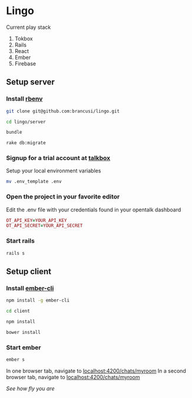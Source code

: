 # Lingo

Current play stack

1. Tokbox
1. Rails
1. React
1. Ember
1. Firebase

## Setup server

### Install [rbenv](https://github.com/sstephenson/rbenv)

```bash
git clone git@github.com:brancusi/lingo.git

cd lingo/server

bundle

rake db:migrate
```

### Signup for a trial account at [talkbox](http://tokbox.com)

Setup your local environment variables
```bash
mv .env_template .env
```

### Open the project in your favorite editor

Edit the .env file with your credentials found in your opentalk dashboard

```ruby
OT_API_KEY=YOUR_API_KEY
OT_API_SECRET=YOUR_API_SECRET
```

### Start rails
```bash
rails s
```

## Setup client

### Install [ember-cli](http://www.ember-cli.com/)
```bash
npm install -g ember-cli
```

```bash
cd client

npm install

bower install
```

### Start ember

```bash
ember s
```

In one browser tab, navigate to [localhost:4200/chats/myroom](http://localhost:4200/chats/myroom)
In a second browser tab, navigate to [localhost:4200/chats/myroom](http://localhost:4200/chats/myroom)

*See how fly you are*
